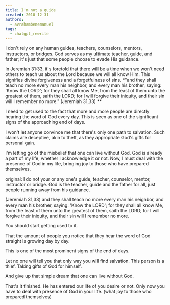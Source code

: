 ```yaml
---
title: I'm not a guide
created: 2010-12-31
authors:
  - avrahambenemanuel
tags:
  - chatgpt_rewrite
---
```


I don't rely on any human guides, teachers, counselors, mentors, instructors, or bridges. God serves as my ultimate teacher, guide, and father; it's just that some people choose to evade His guidance.

In Jeremiah 31:33, it's foretold that there will be a time when we won't need others to teach us about the Lord because we will all know Him. This signifies divine forgiveness and a forgetfulness of sins. *"and they shall teach no more every man his neighbor, and every man his brother, saying: 'Know the LORD'; for they shall all know Me, from the least of them unto the greatest of them, saith the LORD; for I will forgive their iniquity, and their sin will I remember no more." (Jeremiah 31,33) **

I need to get used to the fact that more and more people are directly hearing the word of God every day. This is seen as one of the significant signs of the approaching end of days.

I won't let anyone convince me that there's only one path to salvation. Such claims are deceptive, akin to theft, as they appropriate God's gifts for personal gain.

I'm letting go of the misbelief that one can live without God. God is already a part of my life, whether I acknowledge it or not. Now, I must deal with the presence of God in my life, bringing joy to those who have prepared themselves.

original:
I do not your or any one's guide, teacher, counselor, mentor, instructor or bridge. God is the teacher, guide and the father for all, just people running away from his guidance.

(Jeremiah 31,33) and they shall teach no more every man his neighbor, and every man his brother, saying: 'Know the LORD'; for they shall all know Me, from the least of them unto the greatest of them, saith the LORD; for I will forgive their iniquity, and their sin will I remember no more.

You should start getting used to it.

That the amount of people you notice that they hear the word of God straight is growing day by day.

This is one of the most prominent signs of the end of days.

Let no one will tell you that only way you will find salvation. This person is a thief. Taking gifts of God for himself.

And give up that simple dream that one can live without God.

That's it finished. He has entered our life of you desire or not. Only now you have to deal with presence of God in your life. (what joy to those who prepared themselves)
